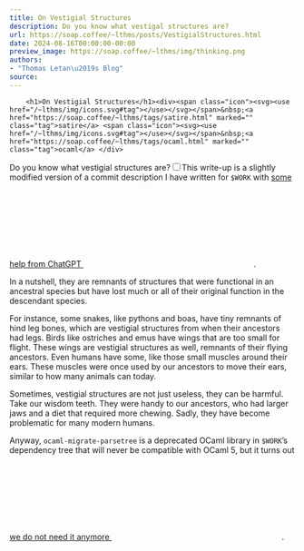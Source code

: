 ```yaml
---
title: On Vestigial Structures
description: Do you know what vestigal structures are?
url: https://soap.coffee/~lthms/posts/VestigialStructures.html
date: 2024-08-16T00:00:00-00:00
preview_image: https://soap.coffee/~lthms/img/thinking.png
authors:
- "Thomas Letan\u2019s Blog"
source:
---
```



        
        <h1>On Vestigial Structures</h1><div><span class="icon"><svg><use href="/~lthms/img/icons.svg#tag"></use></svg></span>&nbsp;<a href="https://soap.coffee/~lthms/tags/satire.html" marked="" class="tag">satire</a> <span class="icon"><svg><use href="/~lthms/img/icons.svg#tag"></use></svg></span>&nbsp;<a href="https://soap.coffee/~lthms/tags/ocaml.html" marked="" class="tag">ocaml</a> </div>
<p>Do you know what vestigial structures are?<label for="fn1" class="sidenote-number margin-toggle"></label><input type="checkbox" class="margin-toggle"><span class="note-right sidenote note"><span class="footnote-p">This write-up is a slightly modified version of a commit description I have
written for <code class="hljs language-bash"><span class="hljs-variable">$WORK</span></code> with <a href="https://chatgpt.com/share/f9c72991-7502-4048-9c10-0db5c93726be" marked="">some help from ChatGPT&nbsp;<span class="icon"><svg><use href="/~lthms/img/icons.svg#external-link"></use></svg></span></a>. </span>
</span></p>
<p>In a nutshell, they are remnants of structures that were functional in an
ancestral species but have lost much or all of their original function in the
descendant species.</p>
<p>For instance, some snakes, like pythons and boas, have tiny remnants of hind
leg bones, which are vestigial structures from when their ancestors had legs.
Birds like ostriches and emus have wings that are too small for flight. These
wings are vestigial structures as well, remnants of their flying ancestors.
Even humans have some, like those small muscles around their ears. These
muscles were once used by our ancestors to move their ears, similar to how many
animals can today.</p>
<p>Sometimes, vestigial structures are not just useless, they can be harmful. Take
our wisdom teeth. They were handy to our ancestors, who had larger jaws and a
diet that required more chewing. Sadly, they have become problematic for many
modern humans.</p>
<p>Anyway, <code class="hljs">ocaml-migrate-parsetree</code> is a deprecated OCaml library in
<code class="hljs language-bash"><span class="hljs-variable">$WORK</span></code>’s dependency tree that will never be compatible with OCaml 5,
but it turns out <a href="https://gitlab.com/tezos/tezos/-/commit/9973676470b5582eb08cb430551e030abba9d5aa" marked="">we do not need it anymore&nbsp;<span class="icon"><svg><use href="/~lthms/img/icons.svg#external-link"></use></svg></span></a>.</p>
        
      
